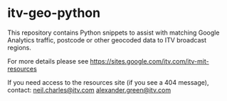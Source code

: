 
# itv-geo-python

This repository contains Python snippets to assist with matching Google Analytics traffic, postcode or other geocoded data to ITV broadcast regions.

For more details please see https://sites.google.com/itv.com/itv-mit-resources

If you need access to the resources site (if you see a 404 message), contact:
neil.charles@itv.com
alexander.green@itv.com
